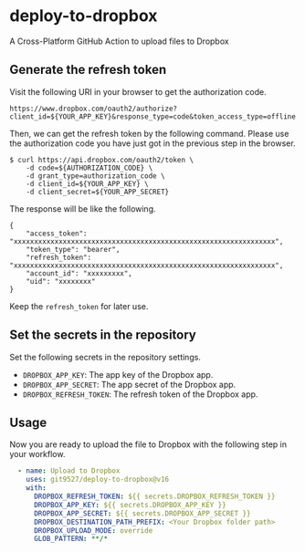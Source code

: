 # deploy-to-dropbox

A Cross-Platform GitHub Action to upload files to Dropbox

## Generate the refresh token

Visit the following URI in your browser to get the authorization code.

```
https://www.dropbox.com/oauth2/authorize?client_id=${YOUR_APP_KEY}&response_type=code&token_access_type=offline
```

Then, we can get the refresh token by the following command. Please use the authorization code you have just got in the previous step in the browser.

```
$ curl https://api.dropbox.com/oauth2/token \
    -d code=${AUTHORIZATION_CODE} \
    -d grant_type=authorization_code \
    -d client_id=${YOUR_APP_KEY} \
    -d client_secret=${YOUR_APP_SECRET}
```

The response will be like the following.

```
{
    "access_token": "xxxxxxxxxxxxxxxxxxxxxxxxxxxxxxxxxxxxxxxxxxxxxxxxxxxxxxxxxxxxxxxx",
    "token_type": "bearer",
    "refresh_token": "xxxxxxxxxxxxxxxxxxxxxxxxxxxxxxxxxxxxxxxxxxxxxxxxxxxxxxxxxxxxxxxx",
    "account_id": "xxxxxxxxx",
    "uid": "xxxxxxxx"
}
```

Keep the `refresh_token` for later use.

## Set the secrets in the repository

Set the following secrets in the repository settings.

- `DROPBOX_APP_KEY`: The app key of the Dropbox app.
- `DROPBOX_APP_SECRET`: The app secret of the Dropbox app.
- `DROPBOX_REFRESH_TOKEN`: The refresh token of the Dropbox app.

## Usage

Now you are ready to upload the file to Dropbox with the following step in your workflow.

```yaml
  - name: Upload to Dropbox
    uses: git9527/deploy-to-dropbox@v16
    with:
      DROPBOX_REFRESH_TOKEN: ${{ secrets.DROPBOX_REFRESH_TOKEN }}
      DROPBOX_APP_KEY: ${{ secrets.DROPBOX_APP_KEY }}
      DROPBOX_APP_SECRET: ${{ secrets.DROPBOX_APP_SECRET }}
      DROPBOX_DESTINATION_PATH_PREFIX: <Your Dropbox folder path>
      DROPBOX_UPLOAD_MODE: override
      GLOB_PATTERN: **/*
```